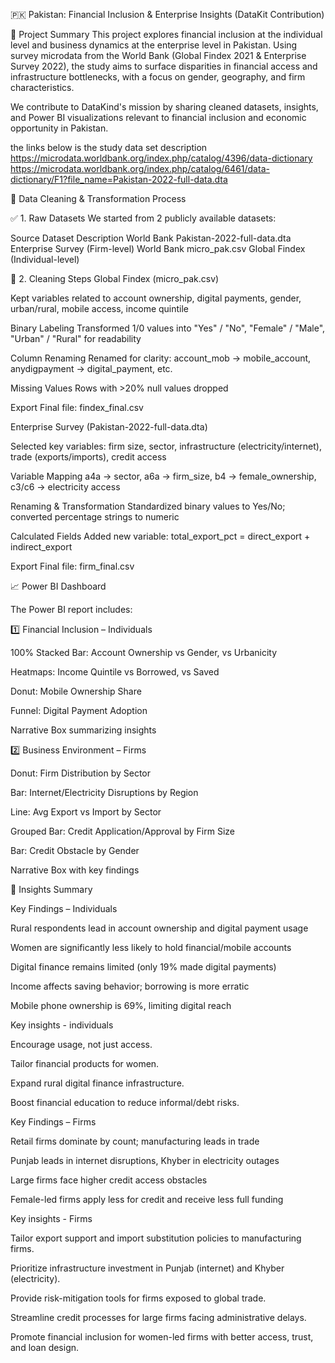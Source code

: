 🇵🇰 Pakistan: Financial Inclusion & Enterprise Insights (DataKit Contribution)

📌 Project Summary
This project explores financial inclusion at the individual level and business dynamics at the enterprise level in Pakistan. Using survey microdata from the World Bank (Global Findex 2021 & Enterprise Survey 2022), the study aims to surface disparities in financial access and infrastructure bottlenecks, with a focus on gender, geography, and firm characteristics.

We contribute to DataKind's mission by sharing cleaned datasets, insights, and Power BI visualizations relevant to financial inclusion and economic opportunity in Pakistan.

the links below is the study data set description
https://microdata.worldbank.org/index.php/catalog/4396/data-dictionary
https://microdata.worldbank.org/index.php/catalog/6461/data-dictionary/F1?file_name=Pakistan-2022-full-data.dta

🧹 Data Cleaning & Transformation Process

✅ 1. Raw Datasets
We started from 2 publicly available datasets:

Source	Dataset	Description
World Bank	Pakistan-2022-full-data.dta	Enterprise Survey (Firm-level)
World Bank	micro_pak.csv	Global Findex (Individual-level)

🔧 2. Cleaning Steps
Global Findex (micro_pak.csv)

Kept variables related to account ownership, digital payments, gender, urban/rural, mobile access, income quintile

Binary Labeling	Transformed 1/0 values into "Yes" / "No", "Female" / "Male", "Urban" / "Rural" for readability

Column Renaming	Renamed for clarity: account_mob → mobile_account, anydigpayment → digital_payment, etc.

Missing Values	Rows with >20% null values dropped

Export	Final file: findex_final.csv

Enterprise Survey (Pakistan-2022-full-data.dta)

Selected key variables: firm size, sector, infrastructure (electricity/internet), trade (exports/imports), credit access

Variable Mapping	a4a → sector, a6a → firm_size, b4 → female_ownership, c3/c6 → electricity access

Renaming & Transformation	Standardized binary values to Yes/No; converted percentage strings to numeric

Calculated Fields	Added new variable: total_export_pct = direct_export + indirect_export

Export	Final file: firm_final.csv

📈 Power BI Dashboard

The Power BI report includes:

1️⃣ Financial Inclusion – Individuals

100% Stacked Bar: Account Ownership vs Gender, vs Urbanicity

Heatmaps: Income Quintile vs Borrowed, vs Saved

Donut: Mobile Ownership Share

Funnel: Digital Payment Adoption

Narrative Box summarizing insights

2️⃣ Business Environment – Firms

Donut: Firm Distribution by Sector

Bar: Internet/Electricity Disruptions by Region

Line: Avg Export vs Import by Sector

Grouped Bar: Credit Application/Approval by Firm Size

Bar: Credit Obstacle by Gender

Narrative Box with key findings


📝 Insights Summary 

Key Findings – Individuals

Rural respondents lead in account ownership and digital payment usage

Women are significantly less likely to hold financial/mobile accounts

Digital finance remains limited (only 19% made digital payments)

Income affects saving behavior; borrowing is more erratic

Mobile phone ownership is 69%, limiting digital reach

Key insights - individuals

Encourage usage, not just access.

Tailor financial products for women.

Expand rural digital finance infrastructure.

Boost financial education to reduce informal/debt risks.

Key Findings – Firms

Retail firms dominate by count; manufacturing leads in trade

Punjab leads in internet disruptions, Khyber in electricity outages

Large firms face higher credit access obstacles

Female-led firms apply less for credit and receive less full funding

Key insights - Firms

Tailor export support and import substitution policies to manufacturing firms.

 Prioritize infrastructure investment in Punjab (internet) and Khyber (electricity).
 
 Provide risk-mitigation tools for firms exposed to global trade.
 
 Streamline credit processes for large firms facing administrative delays.
 
Promote financial inclusion for women-led firms with better access, trust, and loan design.

